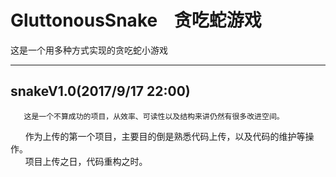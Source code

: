 # GluttonousSnake    贪吃蛇游戏

这是一个用多种方式实现的贪吃蛇小游戏
_________________________________

## snakeV1.0(2017/9/17 22:00)<br>
       这是一个不算成功的项目，从效率、可读性以及结构来讲仍然有很多改进空间。
       作为上传的第一个项目，主要目的倒是熟悉代码上传，以及代码的维护等操作。<br>
       项目上传之日，代码重构之时。
